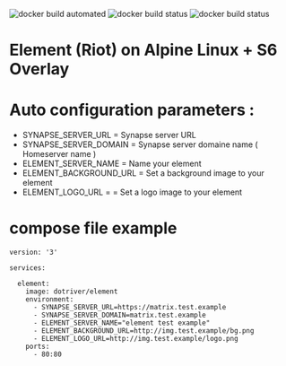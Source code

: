 ![docker build automated](https://img.shields.io/docker/cloud/automated/dotriver/element)
![docker build status](https://img.shields.io/docker/cloud/build/dotriver/element)
![docker build status](https://img.shields.io/docker/cloud/pulls/dotriver/element)

# Element (Riot) on Alpine Linux + S6 Overlay

# Auto configuration parameters :

- SYNAPSE_SERVER_URL = Synapse server URL 
- SYNAPSE_SERVER_DOMAIN = Synapse server domaine name ( Homeserver name )
- ELEMENT_SERVER_NAME = Name your element
- ELEMENT_BACKGROUND_URL = Set a background image to your element
- ELEMENT_LOGO_URL = = Set a logo image to your element

# compose file example

```
version: '3'

services:

  element:
    image: dotriver/element
    environment:
      - SYNAPSE_SERVER_URL=https://matrix.test.example
      - SYNAPSE_SERVER_DOMAIN=matrix.test.example
      - ELEMENT_SERVER_NAME="element test example"
      - ELEMENT_BACKGROUND_URL=http://img.test.example/bg.png
      - ELEMENT_LOGO_URL=http://img.test.example/logo.png
    ports:
      - 80:80
```